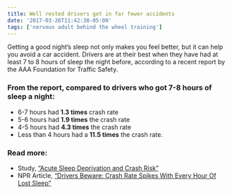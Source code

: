 ```yaml
---
title: Well rested drivers get in far fewer accidents
date: '2017-03-26T11:42:38-05:00'
tags: ['nervous adult behind the wheel training']
---
```

Getting a good night’s sleep not only makes you feel better, but it can help you avoid a car accident. Drivers are at their best when they have had at least 7 to 8 hours of sleep the night before, according to a recent report by the AAA Foundation for Traffic Safety.

### From the report, compared to drivers who got 7-8 hours of sleep a night:

- 6-7 hours had <strong>1.3 times</strong> crash rate
- 5-6 hours had <strong>1.9 times</strong> the crash rate
- 4-5 hours had <strong>4.3 times</strong> the crash rate
- Less than 4 hours had a <strong>11.5 times</strong> the crash rate.

### Read more:

- Study, <a href="https://aaafoundation.org/acute-sleep-deprivation-risk-motor-vehicle-crash-involvement/" target="_blank">“Acute Sleep Deprivation and Crash Risk”</a>
- NPR Article, <a href="http://www.npr.org/sections/health-shots/2016/12/06/504448639/drivers-beware-crash-rate-spikes-with-every-hour-of-lost-sleep" target="_blank">“Drivers Beware: Crash Rate Spikes With Every Hour Of Lost Sleep”</a>